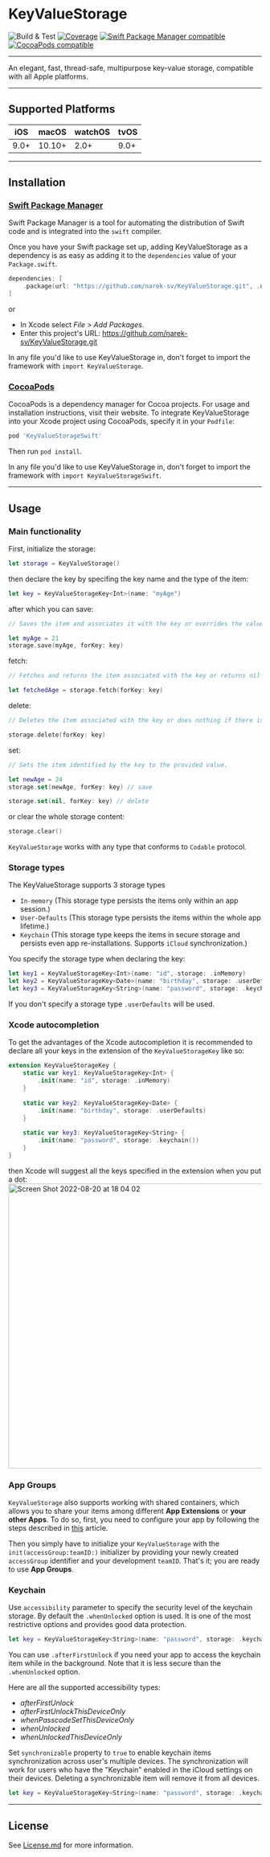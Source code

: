 # KeyValueStorage

![Build & Test](https://github.com/narek-sv/KeyValueStorage/actions/workflows/swift.yml/badge.svg)
[![Coverage](https://img.shields.io/badge/coverage-100%25-brightgreen)](https://github.com/narek-sv/KeyValueStorage/actions/workflows/swift.yml)
[![Swift Package Manager compatible](https://img.shields.io/badge/Swift%20Package%20Manager-compatible-success.svg)](https://github.com/apple/swift-package-manager)
[![CocoaPods compatible](https://img.shields.io/cocoapods/v/KeyValueStorageSwift)](https://cocoapods.org/pods/KeyValueStorageSwift)

---

An elegant, fast, thread-safe, multipurpose key-value storage, compatible with all Apple platforms.

---
## Supported Platforms

| iOS | macOS | watchOS | tvOS |
| --- | --- | --- | --- |
| 9.0+ | 10.10+ | 2.0+ | 9.0+ |

---
## Installation

### [Swift Package Manager](https://swift.org/package-manager/)

Swift Package Manager is a tool for automating the distribution of Swift code and is integrated into the `swift` compiler. 

Once you have your Swift package set up, adding KeyValueStorage as a dependency is as easy as adding it to the `dependencies` value of your `Package.swift`.

```swift
dependencies: [
    .package(url: "https://github.com/narek-sv/KeyValueStorage.git", .upToNextMajor(from: "1.0.1"))
]
```

or

* In Xcode select *File > Add Packages*.
* Enter this project's URL: https://github.com/narek-sv/KeyValueStorage.git

In any file you'd like to use KeyValueStorage in, don't forget to
import the framework with `import KeyValueStorage`.

### [CocoaPods](https://cocoapods.org)

CocoaPods is a dependency manager for Cocoa projects. For usage and installation instructions, visit their website. To integrate KeyValueStorage into your Xcode project using CocoaPods, specify it in your `Podfile`:

```ruby
pod 'KeyValueStorageSwift'
```

Then run `pod install`.

In any file you'd like to use KeyValueStorage in, don't forget to
import the framework with `import KeyValueStorageSwift`.

---
## Usage

### Main functionality 

First, initialize the storage:
```swift
let storage = KeyValueStorage()
```

then declare the key by specifing the key name and the type of the item:

```swift
let key = KeyValueStorageKey<Int>(name: "myAge")
```

after which you can save:
```swift
// Saves the item and associates it with the key or overrides the value if there is already such item. 

let myAge = 21
storage.save(myAge, forKey: key)
```

fetch:
```swift
// Fetches and returns the item associated with the key or returns nil if there is no such item.

let fetchedAge = storage.fetch(forKey: key) 
```

delete:
```swift
// Deletes the item associated with the key or does nothing if there is no such item.

storage.delete(forKey: key)
```

set:
```swift
// Sets the item identified by the key to the provided value.

let newAge = 24
storage.set(newAge, forKey: key) // save

storage.set(nil, forKey: key) // delete
```

or clear the whole storage content:
```swift
storage.clear()
```

`KeyValueStorage` works with any type that conforms to `Codable` protocol.

### Storage types 

The KeyValueStorage supports 3 storage types
* `In-memory` (This storage type persists the items only within an app session.)
* `User-Defaults` (This storage type persists the items within the whole app lifetime.)
* `Keychain` (This storage type keeps the items in secure storage and persists even app re-installations. Supports `iCloud` synchronization.)

You specify the storage type when declaring the key:
```swift
let key1 = KeyValueStorageKey<Int>(name: "id", storage: .inMemory)
let key2 = KeyValueStorageKey<Date>(name: "birthday", storage: .userDefaults)
let key3 = KeyValueStorageKey<String>(name: "password", storage: .keychain())
```
If you don't specify a storage type `.userDefaults` will be used.

### Xcode autocompletion 

To get the advantages of the Xcode autocompletion it is recommended to declare all your keys in the extension of the `KeyValueStorageKey` like so:
```swift
extension KeyValueStorageKey {
    static var key1: KeyValueStorageKey<Int> {
        .init(name: "id", storage: .inMemory)
    }
    
    static var key2: KeyValueStorageKey<Date> {
        .init(name: "birthday", storage: .userDefaults)
    }
    
    static var key3: KeyValueStorageKey<String> {
        .init(name: "password", storage: .keychain())
    }
}
```

then Xcode will suggest all the keys specified in the extension when you put a dot:
<img width="567" alt="Screen Shot 2022-08-20 at 18 04 02" src="https://user-images.githubusercontent.com/23353201/185749955-91558762-513d-46ef-83de-b836808fbb2e.png">

### App Groups

`KeyValueStorage` also supports working with shared containers, which allows you to share your items among different **App Extensions** or **your other Apps**. To do so, first, you need to configure your app by following the steps described in [this](https://developer.apple.com/documentation/security/keychain_services/keychain_items/sharing_access_to_keychain_items_among_a_collection_of_apps) article.

Then you simply have to initialize your `KeyValueStorage` with the `init(accessGroup:teamID:)` initializer by providing your newly created `accessGroup` identifier and your development `teamID`. That's it; you are ready to use **App Groups**.

### Keychain

Use `accessibility` parameter to specify the security level of the keychain storage.
By default the `.whenUnlocked` option is used. It is one of the most restrictive options and provides good data protection.

```swift
let key = KeyValueStorageKey<String>(name: "password", storage: .keychain(accessibility: .whenUnlocked))
```

You can use `.afterFirstUnlock` if you need your app to access the keychain item while in the background. Note that it is less secure than the `.whenUnlocked` option.

Here are all the supported accessibility types:
* *afterFirstUnlock*
* *afterFirstUnlockThisDeviceOnly*
* *whenPasscodeSetThisDeviceOnly*
* *whenUnlocked*
* *whenUnlockedThisDeviceOnly*

Set `synchronizable` property to `true` to enable keychain items synchronization across user's multiple devices. The synchronization will work for users who have the "Keychain" enabled in the iCloud settings on their devices. Deleting a synchronizable item will remove it from all devices.

```swift
let key = KeyValueStorageKey<String>(name: "password", storage: .keychain(accessibility: .afterFirstUnlock, isSynchronizable: true))
```
---
## License

See [License.md](https://github.com/narek-sv/KeyValueStorage/blob/main/LICENSE) for more information.
